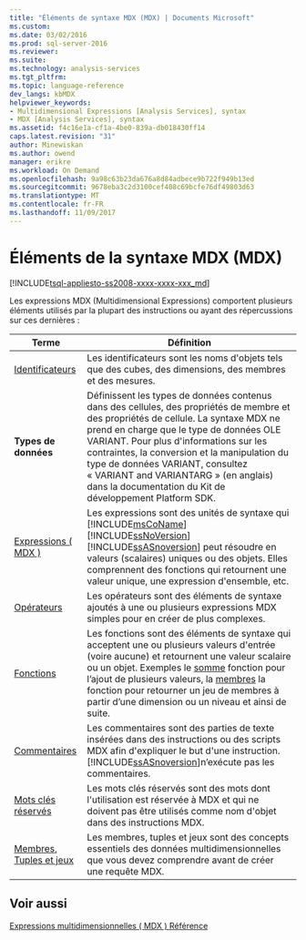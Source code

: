 ```yaml
---
title: "Éléments de syntaxe MDX (MDX) | Documents Microsoft"
ms.custom: 
ms.date: 03/02/2016
ms.prod: sql-server-2016
ms.reviewer: 
ms.suite: 
ms.technology: analysis-services
ms.tgt_pltfrm: 
ms.topic: language-reference
dev_langs: kbMDX
helpviewer_keywords:
- Multidimensional Expressions [Analysis Services], syntax
- MDX [Analysis Services], syntax
ms.assetid: f4c16e1a-cf1a-4be0-839a-db018430ff14
caps.latest.revision: "31"
author: Minewiskan
ms.author: owend
manager: erikre
ms.workload: On Demand
ms.openlocfilehash: 9a98c63b23da676a8d84adbece9b722f949b13ed
ms.sourcegitcommit: 9678eba3c2d3100cef408c69bcfe76df49803d63
ms.translationtype: MT
ms.contentlocale: fr-FR
ms.lasthandoff: 11/09/2017
---
```

# <a name="mdx-syntax-elements-mdx"></a>Éléments de la syntaxe MDX (MDX)
[!INCLUDE[tsql-appliesto-ss2008-xxxx-xxxx-xxx_md](../includes/tsql-appliesto-ss2008-xxxx-xxxx-xxx-md.md)]

  Les expressions MDX (Multidimensional Expressions) comportent plusieurs éléments utilisés par la plupart des instructions ou ayant des répercussions sur ces dernières :  
  
|Terme|Définition|  
|----------|----------------|  
|[Identificateurs](../mdx/identifiers-mdx.md)|Les identificateurs sont les noms d'objets tels que des cubes, des dimensions, des membres et des mesures.|  
|**Types de données**|Définissent les types de données contenus dans des cellules, des propriétés de membre et des propriétés de cellule. La syntaxe MDX ne prend en charge que le type de données OLE VARIANT. Pour plus d'informations sur les contraintes, la conversion et la manipulation du type de données VARIANT, consultez « VARIANT and VARIANTARG » (en anglais) dans la documentation du Kit de développement Platform SDK.|  
|[Expressions &#40; MDX &#41;](../mdx/expressions-mdx.md)|Les expressions sont des unités de syntaxe qui [!INCLUDE[msCoName](../includes/msconame-md.md)] [!INCLUDE[ssNoVersion](../includes/ssnoversion-md.md)] [!INCLUDE[ssASnoversion](../includes/ssasnoversion-md.md)] peut résoudre en valeurs (scalaires) uniques ou des objets. Elles comprennent des fonctions qui retournent une valeur unique, une expression d'ensemble, etc.|  
|[Opérateurs](../mdx/operators-mdx-syntax.md)|Les opérateurs sont des éléments de syntaxe ajoutés à une ou plusieurs expressions MDX simples pour en créer de plus complexes.|  
|[Fonctions](../mdx/functions-mdx-syntax.md)|Les fonctions sont des éléments de syntaxe qui acceptent une ou plusieurs valeurs d'entrée (voire aucune) et retournent une valeur scalaire ou un objet. Exemples le [somme](../mdx/sum-mdx.md) fonction pour l’ajout de plusieurs valeurs, la [membres](../mdx/members-set-mdx.md) la fonction pour retourner un jeu de membres à partir d’une dimension ou un niveau et ainsi de suite.|  
|[Commentaires](../mdx/comments-mdx-syntax.md)|Les commentaires sont des parties de texte insérées dans des instructions ou des scripts MDX afin d'expliquer le but d'une instruction. [!INCLUDE[ssASnoversion](../includes/ssasnoversion-md.md)]n’exécute pas les commentaires.|  
|[Mots clés réservés](../mdx/reserved-keywords-mdx-syntax.md)|Les mots clés réservés sont des mots dont l'utilisation est réservée à MDX et qui ne doivent pas être utilisés comme nom d'objet dans des instructions MDX.|  
|[Membres, Tuples et jeux](../analysis-services/multidimensional-models/mdx/working-with-members-tuples-and-sets-mdx.md)|Les membres, tuples et jeux sont des concepts essentiels des données multidimensionnelles que vous devez comprendre avant de créer une requête MDX.|  
  
## <a name="see-also"></a>Voir aussi  
 [Expressions multidimensionnelles &#40; MDX &#41; Référence](../mdx/multidimensional-expressions-mdx-reference.md)  
  
  
